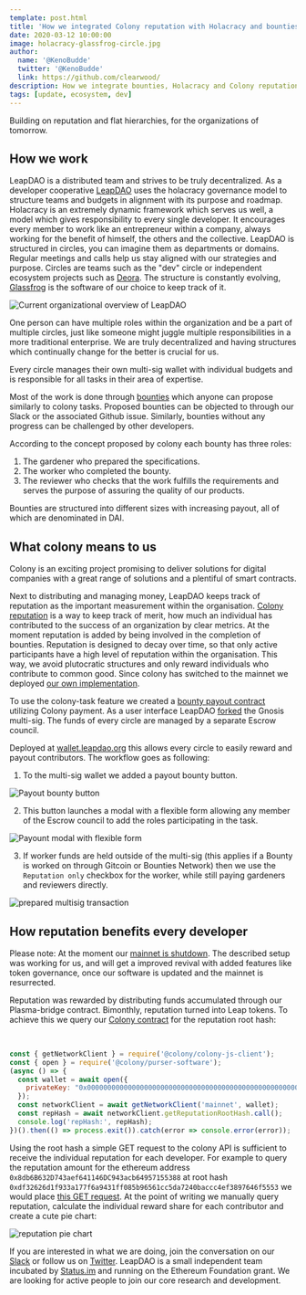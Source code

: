 ```yaml
---
template: post.html
title: 'How we integrated Colony reputation with Holacracy and bounties'
date: 2020-03-12 10:00:00
image: holacracy-glassfrog-circle.jpg
author:
  name: '@KenoBudde'
  twitter: '@KenoBudde'
  link: https://github.com/clearwood/
description: How we integrate bounties, Holacracy and Colony reputation
tags: [update, ecosystem, dev]
---
```


Building on reputation and flat hierarchies, for the organizations of tomorrow.

## How we work

LeapDAO is a distributed team and strives to be truly decentralized. As a developer cooperative [LeapDAO](https://leapdao.org "LeapDAO's website") uses the holacracy governance model to structure teams and budgets in alignment with its purpose and roadmap.
Holacracy is an extremely dynamic framework which serves us well, a model which gives responsibility to every single developer. It encourages every member to work like an entrepreneur within a company, always working for the benefit of himself, the others and the collective. LeapDAO is structured in circles, you can imagine them as departments or domains. Regular meetings and calls help us stay aligned with our strategies and purpose. Circles are teams such as the "dev" circle or independent ecosystem projects such as [Deora](https://www.deora.earth/). The structure is constantly evolving, [Glassfrog](https://app.glassfrog.com/organizations/14849/orgnav/roles/10883348) is the software of our choice to keep track of it.

<img src="/img/blog/holacracy-glassfrog-circle.jpg" alt="Current organizational overview of LeapDAO">

One person can have multiple roles within the organization and be a part of multiple circles, just like someone might juggle multiple responsibilities in a more traditional enterprise. We are truly decentralized and having structures which continually change for the better is crucial for us.

Every circle manages their own multi-sig wallet with individual budgets and is responsible for all tasks in their area of expertise.

Most of the work is done through [bounties](https://app.glassfrog.com/organizations/14849/orgnav/policies/10912780 "Bounty policy") which anyone can propose similarly to colony tasks. Proposed bounties can be objected to through our Slack or the associated Github issue. Similarly, bounties without any progress can be challenged by other developers.

According to the concept proposed by colony each bounty has three roles:

1. The gardener who prepared the specifications.
2. The worker who completed the bounty.
3. The reviewer who checks that the work fulfills the requirements and serves the purpose of assuring the quality of our products.

Bounties are structured into different sizes with increasing payout, all of which are denominated in DAI.

## What colony means to us

Colony is an exciting project promising to deliver solutions for digital companies with a great range of solutions and a plentiful of smart contracts.

Next to distributing and managing money, LeapDAO keeps track of reputation as the important measurement within the organisation. [Colony reputation](https://blog.colony.io/the-colony-reputation-system-5616293c3949/) is a way to keep track of merit, how much an individual has contributed to the success of an organization by clear metrics. At the moment reputation is added by being involved in the completion of bounties.  Reputation is designed to decay over time, so that only active participants have a high level of reputation within the organisation. This way, we avoid plutocratic structures and only reward individuals who contribute to common good. Since colony has switched to the mainnet we deployed [our own implementation](https://github.com/leapdao/leap-contracts/blob/master/contracts/misc/IColony.sol).

To use the colony-task feature we created a [bounty payout contract](https://github.com/leapdao/leap-contracts/blob/master/contracts/misc/BountyPayout.sol) utilizing Colony payment. As a user interface LeapDAO [forked](https://github.com/leapdao/MultiSigWallet) the Gnosis multi-sig. The funds of every circle are managed by a separate Escrow council.

Deployed at [wallet.leapdao.org](https://wallet.leapdao.org/) this allows every circle to easily reward and payout contributors. The workflow goes as following:

1. To the multi-sig wallet we added a payout bounty button.

<img src="/img/blog/payout-bounty.png" alt="Payout bounty button">

2. This button launches a modal with a flexible form allowing any member of the Escrow council to add the roles participating in the task.

<img src="/img/blog/payout-bounty-modal.png" alt="Payount modal with flexible form">

3. If worker funds are held outside of the multi-sig (this applies if a Bounty is worked on through Gitcoin or Bounties Network) then we use the `Reputation only` checkbox for the worker, while still paying gardeners and reviewers directly.

<img src="/img/blog/multisig-transaction-prepared.png" alt="prepared multisig transaction">

## How reputation benefits every developer

Please note: At the moment our [mainnet is shutdown](https://leapdao.org/blog/mainnet-shutdown). The described setup was working for us, and will get a improved revival with added features like token governance, once our software is updated and the mainnet is resurrected.

Reputation was rewarded by distributing funds accumulated through our Plasma-bridge contract. Bimonthly, reputation turned into Leap tokens. To achieve this we query our [Colony contract](https://etherscan.io/address/0x24f861f8356fa8d18b6adea07ac59719f42012b1) for the reputation root hash:  

<br>

```javascript
const { getNetworkClient } = require('@colony/colony-js-client');
const { open } = require('@colony/purser-software');
(async () => {
  const wallet = await open({
    privateKey: "0x0000000000000000000000000000000000000000000000000000000000000001",
  });
  const networkClient = await getNetworkClient('mainnet', wallet);
  const repHash = await networkClient.getReputationRootHash.call();
  console.log('repHash:', repHash);
})().then(() => process.exit()).catch(error => console.error(error));
```

Using the root hash a simple GET request to the colony API  is sufficient to receive the individual reputation for each developer. For example to query the reputation amount for the ethereum address `0x8db6B632D743aef641146DC943acb64957155388` at root hash `0xdf32626d1f933a177f6a9431ff085b96561cc5da7240baccc4ef3897646f5553` we would place [this  GET request](https://colony.io/reputation/mainnet/0xdf32626d1f933a177f6a9431ff085b96561cc5da7240baccc4ef3897646f5553/0x24f861f8356fa8d18b6adea07ac59719f42012b1/88/0x8db6B632D743aef641146DC943acb64957155388). At the point of writing we manually query reputation, calculate the individual reward share for each contributor and create a cute pie chart:

<img src="/img/blog/cute-pie.png" alt="reputation pie chart">

If you are interested in what we are doing, join the conversation on our [Slack](http://join.leapdao.org) or follow us on [Twitter](https://twitter.com/leapdao). LeapDAO is a small independent team incubated by [Status.im](https://our.status.im/leapdao-to-join-incubate-family-as-our-fourth-incubatee/) and running on the Ethereum Foundation grant. We are looking for active people to join our core research and development.
